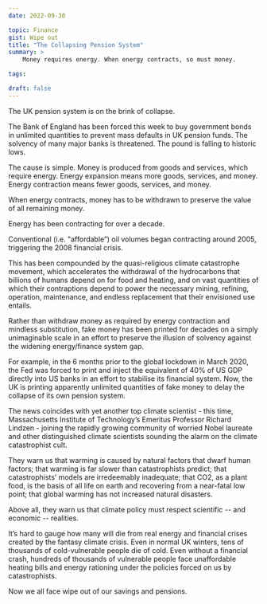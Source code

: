 ```yaml
---
date: 2022-09-30

topic: Finance
gist: Wipe out
title: "The Collapsing Pension System"
summary: > 
    Money requires energy. When energy contracts, so must money.

tags:

draft: false
---
```

The UK pension system is on the brink of collapse.

The Bank of England has been forced this week to buy government bonds in unlimited quantities to prevent mass defaults in UK pension funds. The solvency of many major banks is threatened. The pound is falling to historic lows.

The cause is simple. Money is produced from goods and services, which require energy. Energy expansion means more goods, services, and money. Energy contraction means fewer goods, services, and money.

When energy contracts, money has to be withdrawn to preserve the value of all remaining money.

Energy has been contracting for over a decade.

Conventional (i.e. "affordable”) oil volumes began contracting around 2005, triggering the 2008 financial crisis.

This has been compounded by the quasi-religious climate catastrophe movement, which accelerates the withdrawal of the hydrocarbons that billions of humans depend on for food and heating, and on vast quantities of which their contraptions depend to power the necessary mining, refining, operation, maintenance, and endless replacement that their envisioned use entails.

Rather than withdraw money as required by energy contraction and mindless substitution, fake money has been printed for decades on a simply unimaginable scale in an effort to preserve the illusion of solvency against the widening energy/finance system gap. 

For example, in the 6 months prior to the global lockdown in March 2020, the Fed was forced to print and inject the equivalent of 40% of US GDP directly into US banks in an effort to stabilise its financial system. Now, the UK is printing apparently unlimited quantities of fake money to delay the collapse of its own pension system.

The news coincides with yet another top climate scientist - this time, Massachusetts Institute of Technology’s Emeritus Professor Richard Lindzen - joining the rapidly growing community of worried Nobel laureate and other distinguished climate scientists sounding the alarm on the climate catastrophist cult. 

They warn us that warming is caused by natural factors that dwarf human factors; that warming is far slower than catastrophists predict; that catastrophists’ models are irredeemably inadequate; that CO2, as a plant food, is the basis of all life on earth and recovering from a near-fatal low point; that global warming has not increased natural disasters.

Above all, they warn us that climate policy must respect scientific -- and economic -- realities.

It’s hard to gauge how many will die from real energy and financial crises created by the fantasy climate crisis. Even in normal UK winters, tens of thousands of cold-vulnerable people die of cold. Even without a financial crash, hundreds of thousands of vulnerable people face unaffordable heating bills and energy rationing under the policies forced on us by catastrophists.

Now we all face wipe out of our savings and pensions.